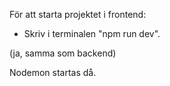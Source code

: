För att starta projektet i frontend:

- Skriv i terminalen "npm run dev".

(ja, samma som backend)

Nodemon startas då.
